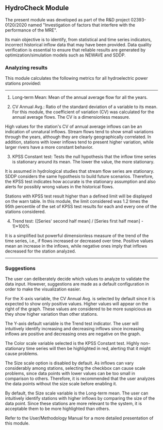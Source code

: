 ## HydroCheck Module

The present module was developed as part of the R&D project 02393-0120/2020 named "Investigation of factors that interfere with the performance of the MRE".

Its main objective is to identify, from statistical and time series indicators, incorrect historical inflow data that may have been provided. Data quality verification is essential to ensure that reliable results are generated by optimization/simulation models such as NEWAVE and SDDP.


### Analyzing results

This module calculates the following metrics for all hydroelectric power stations provided:

***
1. Long-term Mean: Mean of the annual average flow for all the years.

2. CV Annual Avg.: Ratio of the standard deviation of a variable to its mean. For this module, the coefficient of variation (CV) was calculated for the annual average flows. The CV is a dimensionless measure.

  High values for the station's CV of annual average inflows can be an indication of unnatural inflows. Stream flows tend to show small variations through the years, although they are clearly geographically correlated. In addition, stations with lower inflows tend to present higher variation, while larger rivers have a more constant behavior.  

3. KPSS Constant test: Tests the null hypothesis that the inflow time series is stationary around its mean. The lower the value, the more stationary. 
  
  It is assumed in hydrological studies that stream flow series are stationary. SDDP considers the same hypothesis to build future scenarios. Therefore, the KPSS test indicates how accurate is the stationary assumption and also alerts for possibly wrong values in the historical flows.

  Stations with KPSS test result higher than a defined limit will be displayed on the warn table. In this module, the limit considered was 1.2 times the 95th percentile of the set of KPSS test results for each and every one of the stations considered.

4. Trend test: ([Series' second half mean] / [Series first half mean] - 1)*100%

  It is a simplified but powerful dimensionless measure of the trend of the time series, i.e., if flows increased or decreased over time. Positive values mean an increase in the inflows, while negative ones imply that inflows decreased for the station analyzed.

*** 

### Suggestions
The user can deliberately decide which values to analyze to validate the data input. However, suggestions are made as a default configuration in order to make the visualization easier.

For the X-axis variable, the CV Annual Avg. is selected by default since it is expected to show only positive values. Higher values will appear on the right of the graph. These values are considered to be more suspicious as they show higher variation than other stations.  

The Y-axis default variable is the Trend test indicator. The user will intuitively identify increasing and decreasing inflows since increasing inflows are positive and decreasing ones are negative on the graph.  

The Color scale variable selected is the KPSS Constant test. Highly non-stationary time series will then be highlighted in red, alerting that it might cause problems.

The Size scale option is disabled by default. As inflows can vary considerably among stations, selecting the checkbox can cause scale problems, since data points with lower values can be too small in comparison to others. Therefore, it is recommended that the user analyzes the data points without the size scale before enabling it.  

By default, the Size scale variable is the Long-term mean. The user can intuitively identify stations with higher inflows by comparing the size of the data point. Since these stations are more relevant to the system, it is acceptable them to be more highlighted than others.

Refer to the User/Methodology Manual for a more detailed presentation of this module.